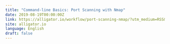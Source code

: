 ```yaml
---
title: "Command-line Basics: Port Scanning with Nmap"
date: 2019-08-19T00:00:00Z
link: https://alligator.io/workflow/port-scanning-nmap/?utm_medium=RSS&utm_source=news.12bit.vn
site: alligator.io
language: English
draft: false
---
```


